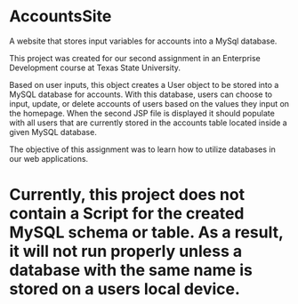 # AccountsSite
A website that stores input variables for accounts into a MySql database.

This project was created for our second assignment in an Enterprise Development course at Texas State University.

Based on user inputs, this object creates a User object to be stored into a MySQL database for accounts. With this database, users can choose to input, update, or delete accounts of users based on the values they input on the homepage. When the second JSP file is displayed it should populate with all users that are currently stored in the accounts table located inside a given MySQL database.

The objective of this assignment was to learn how to utilize databases in our web applications.

# Currently, this project does not contain a Script for the created MySQL schema or table. As a result, it will not run properly unless a database with the same name is stored on a users local device.
